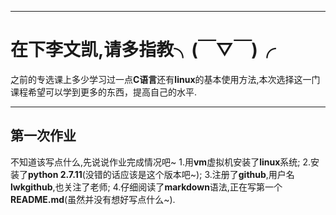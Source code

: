 ***
# 在下李文凯,请多指教╮(￣▽￣)╭
之前的专选课上多少学习过一点**C语言**还有**linux**的基本使用方法,本次选择这一门课程希望可以学到更多的东西，提高自己的水平.
***
## 第一次作业
不知道该写点什么,先说说作业完成情况吧~
1.用**vm**虚拟机安装了**linux**系统;
2.安装了**python 2.7.11**(没错的话应该是这个版本吧~);
3.注册了**github**,用户名**lwkgithub**,也关注了老师;
4.仔细阅读了**markdown**语法,正在写第一个**README.md**(虽然并没有想好写点什么~).
